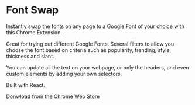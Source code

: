# Font Swap
Instantly swap the fonts on any page to a Google Font of your choice with this Chrome Extension.

Great for trying out different Google Fonts. Several filters to allow you choose the font based on criteria such as popularity, trending, style, thickness and slant.

You can update all the text on your webpage, or only the headers, and even custom elements by adding your own selectors.

Built with React.

<a href='https://chrome.google.com/webstore/detail/font-swap-for-google-font/onhgmcpflfncjkdbclmhnfondmindgbg'>Donwload</a> from the Chrome Web Store



